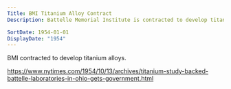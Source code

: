 ```yaml
---
Title: BMI Titanium Alloy Contract
Description: Battelle Memorial Institute is contracted to develop titanium alloys.

SortDate: 1954-01-01
DisplayDate: "1954"
---
```


BMI contracted to develop titanium alloys.

https://www.nytimes.com/1954/10/13/archives/titanium-study-backed-battelle-laboratories-in-ohio-gets-government.html